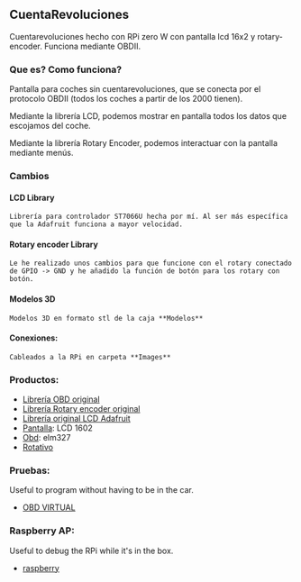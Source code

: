 ## CuentaRevoluciones
Cuentarevoluciones hecho con RPi zero W con pantalla lcd 16x2 y rotary-encoder. Funciona mediante OBDII.

### Que es? Como funciona?
Pantalla para coches sin cuentarevoluciones, que se conecta por el protocolo OBDII (todos los coches a partir de los 2000 tienen).

Mediante la librería LCD, podemos mostrar en pantalla todos los datos que escojamos del coche.

Mediante la librería Rotary Encoder, podemos interactuar con la pantalla mediante menús.

### Cambios

#### LCD Library
	Librería para controlador ST7066U hecha por mí. Al ser más específica que la Adafruit funciona a mayor velocidad.

#### Rotary encoder Library
	Le he realizado unos cambios para que funcione con el rotary conectado de GPIO -> GND y he añadido la función de botón para los rotary con botón.


#### Modelos 3D
	Modelos 3D en formato stl de la caja **Modelos**

#### Conexiones:
	Cableados a la RPi en carpeta **Images**

### Productos:
- [Librería OBD original](https://github.com/brendan-w/python-OBD)
- [Librería Rotary encoder original](https://github.com/nstansby/rpi-rotary-encoder-python)
- [Librería original LCD Adafruit](https://github.com/adafruit/Adafruit_Python_CharLCD)
- [Pantalla](https://es.aliexpress.com/item/32397063365.html?spm=a2g0o.productlist.0.0.779a3a31I4vpfB&algo_pvid=adf133c7-1ed9-4de1-b14b-2ab022e3496c&algo_exp_id=adf133c7-1ed9-4de1-b14b-2ab022e3496c-3&pdp_ext_f=%7B%22sku_id%22%3A%2212000026861398048%22%7D&pdp_pi=-1%3B1.9%3B-1%3B-1%40salePrice%3BEUR%3Bsearch-mainSearch): LCD 1602
- [Obd](https://es.aliexpress.com/item/4000809053108.html?spm=a2g0o.productlist.0.0.70e571ackddOMQ&algo_pvid=ea560480-3cf9-416e-9c37-55a7fe459be6&algo_exp_id=ea560480-3cf9-416e-9c37-55a7fe459be6-1&pdp_ext_f=%7B%22sku_id%22%3A%2212000025091114231%22%7D&pdp_pi=-1%3B4.22%3B-1%3B-1%40salePrice%3BEUR%3Bsearch-mainSearch): elm327
- [Rotativo](https://es.aliexpress.com/item/4000028678187.html?gatewayAdapt=glo2esp&spm=a2g0o.9042311.0.0.274263c0LgHA3h)

### Pruebas:
Useful to program without having to be in the car.
- [OBD VIRTUAL](https://github.com/Ircama/ELM327-emulator)

### Raspberry AP:
Useful to debug the RPi while it's in the box.
- [raspberry](https://www.raspberrypi.com/documentation/computers/configuration.html#setting-up-a-routed-wireless-access-point)

